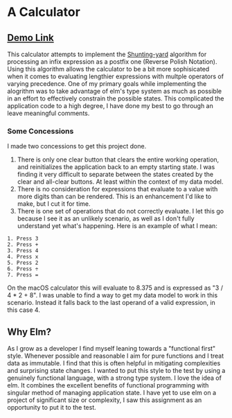 # A Calculator
[Demo Link](https://vigorous-wilson-c30c63.netlify.app/)
---
This calculator attempts to implement the [Shunting-yard](https://en.wikipedia.org/wiki/Shunting-yard_algorithm) algorithm for processing an infix expression as a postfix one (Reverse Polish Notation).
Using this algorithm allows the calculator to be a bit more sophisicated when it comes to evaluating lengthier expressions with multple operators of varying precedence.
One of my primary goals while implementing the alogrithm was to take advantage of elm's type system as much as possible in an effort to effectively constrain the possible states.
This complicated the application code to a high degree, I have done my best to go through an leave meaningful comments.

### Some Concessions
I made two concessions to get this project done.
  1. There is only one clear button that clears the entire working operation, and reinitializes the application back to an empty starting state. I was finding it very difficult to separate between the states created by the clear and all-clear buttons. At least within the context of my data model.
  2. There is no consideration for expressions that evaluate to a value with more digits than can be rendered. This is an enhancement I'd like to make, but I cut it for time.
  3. There is one set of operations that do not correctly evaluate. I let this go because I see it as an unlikely scenario, as well as I don't fully understand yet what's happening. Here is an example of what I mean:

    1. Press 3
    2. Press +
    3. Press 4
    4. Press x
    5. Press 2
    6. Press ÷
    7. Press =
  On the macOS calculator this will evaluate to 8.375 and is expressed as "3 / 4 * 2 + 8".
  I was unable to find a way to get my data model to work in this scenario. Instead it falls back to the last operand of a valid expression, in this case 4.


## Why Elm?
As I grow as a developer I find myself leaning towards a "functional first" style. 
Whenever possible and reasonable I aim for pure functions and I treat data as immutable. I find that this is often helpful in mitigating complexities and surprising state changes.
I wanted to put this style to the test by using a genuinely functional language, with a strong type system.
I love the idea of elm. It combines the excellent benefits of functional programming with singular method of managing application state. 
I have yet to use elm on a project of significant size or complexity, I saw this assignment as an opportunity to put it to the test.
